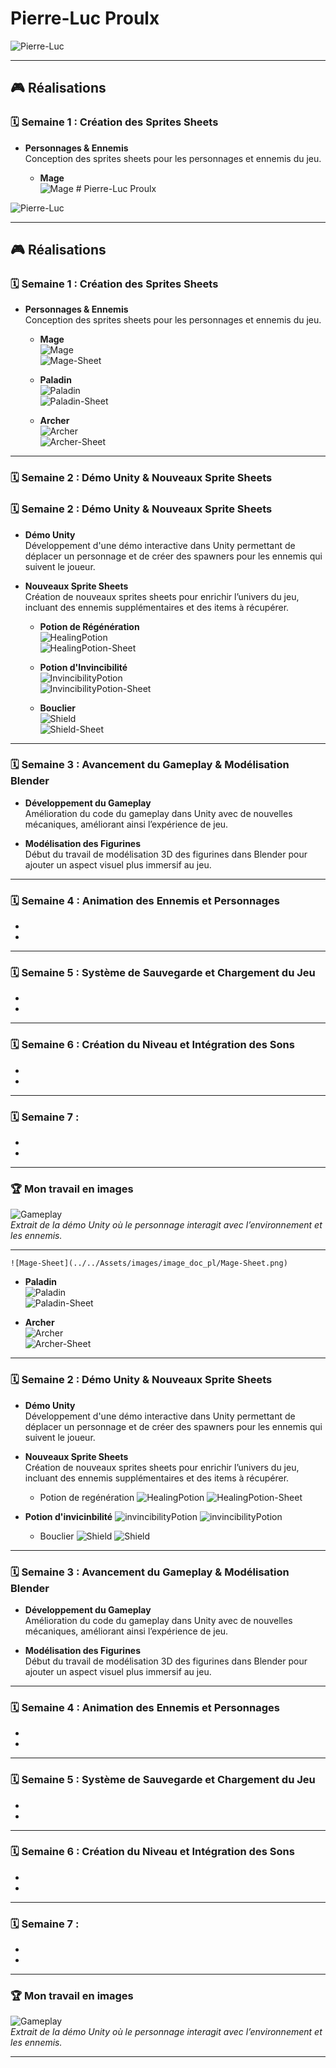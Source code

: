 # Pierre-Luc Proulx

![Pierre-Luc](pierreluc_00000.jpg)

---

## 🎮 **Réalisations**

### 🗓 **Semaine 1** : Création des Sprites Sheets

- **Personnages & Ennemis**  
  Conception des sprites sheets pour les personnages et ennemis du jeu.

  - **Mage**  
    ![Mage](../../Assets/images/image_doc_pl/Mage.gif)  # Pierre-Luc Proulx

![Pierre-Luc](pierreluc_00000.jpg)

---

## 🎮 **Réalisations**

### 🗓 **Semaine 1** : Création des Sprites Sheets

- **Personnages & Ennemis**  
  Conception des sprites sheets pour les personnages et ennemis du jeu.

  - **Mage**  
    ![Mage](../../Assets/images/image_doc_pl/Mage.gif)  
    ![Mage-Sheet](../../Assets/images/image_doc_pl/Mage-Sheet.png)

  - **Paladin**  
    ![Paladin](../../Assets/images/image_doc_pl/paladin.gif)  
    ![Paladin-Sheet](../../Assets/images/image_doc_pl/paladin-Sheet.png)

  - **Archer**  
    ![Archer](../../Assets/images/image_doc_pl/archer.gif)  
    ![Archer-Sheet](../../Assets/images/image_doc_pl/archer-Sheet.png)

---

### 🗓 **Semaine 2** : Démo Unity & Nouveaux Sprite Sheets

### 🗓 **Semaine 2** : Démo Unity & Nouveaux Sprite Sheets

- **Démo Unity**  
  Développement d'une démo interactive dans Unity permettant de déplacer un personnage et de créer des spawners pour les ennemis qui suivent le joueur.

- **Nouveaux Sprite Sheets**  
  Création de nouveaux sprites sheets pour enrichir l’univers du jeu, incluant des ennemis supplémentaires et des items à récupérer.

  - **Potion de Régénération**  
    ![HealingPotion](../../Assets/images/image_doc_pl/HealingPotion.gif)  
    ![HealingPotion-Sheet](../../Assets/images/image_doc_pl/HealingPotion-Sheet.png)

  - **Potion d'Invincibilité**  
    ![InvincibilityPotion](../../Assets/images/image_doc_pl/InvincibilityPotion.gif)  
    ![InvincibilityPotion-Sheet](../../Assets/images/image_doc_pl/InvincibilityPotion-Sheet.png)

  - **Bouclier**  
    ![Shield](../../Assets/images/image_doc_pl/bubbleshield.gif)  
    ![Shield-Sheet](../../Assets/images/image_doc_pl/bubbleshield-Sheet.png)

---

### 🗓 **Semaine 3** : Avancement du Gameplay & Modélisation Blender

- **Développement du Gameplay**  
  Amélioration du code du gameplay dans Unity avec de nouvelles mécaniques, améliorant ainsi l’expérience de jeu.

- **Modélisation des Figurines**  
  Début du travail de modélisation 3D des figurines dans Blender pour ajouter un aspect visuel plus immersif au jeu.

---

### 🗓 **Semaine 4** : Animation des Ennemis et Personnages

- 
  

-


---

### 🗓 **Semaine 5** : Système de Sauvegarde et Chargement du Jeu

-
 

-


---

### 🗓 **Semaine 6** : Création du Niveau et Intégration des Sons

- 


- 

---

### 🗓 **Semaine 7** : 

- 


-


---

### 🏆 **Mon travail en images**

![Gameplay](../../Assets/images/image_doc_pl/gameplay-demo.gif)  
*Extrait de la démo Unity où le personnage interagit avec l’environnement et les ennemis.*

---

    ![Mage-Sheet](../../Assets/images/image_doc_pl/Mage-Sheet.png)

  - **Paladin**  
    ![Paladin](../../Assets/images/image_doc_pl/paladin.gif)  
    ![Paladin-Sheet](../../Assets/images/image_doc_pl/paladin-Sheet.png)

  - **Archer**  
    ![Archer](../../Assets/images/image_doc_pl/archer.gif)  
    ![Archer-Sheet](../../Assets/images/image_doc_pl/archer-Sheet.png)

---

### 🗓 **Semaine 2** : Démo Unity & Nouveaux Sprite Sheets

- **Démo Unity**  
  Développement d'une démo interactive dans Unity permettant de déplacer un personnage et de créer des spawners pour les ennemis qui suivent le joueur.

- **Nouveaux Sprite Sheets**  
  Création de nouveaux sprites sheets pour enrichir l’univers du jeu, incluant des ennemis supplémentaires et des items à récupérer.

  - Potion de regénération 
![HealingPotion](../../Assets/images/image_doc_pl/HealingPotion.gif)
![HealingPotion-Sheet](../../Assets/images/image_doc_pl/HealingPotion-Sheet.png)

- **Potion d'invicinbilité**
  ![invincibilityPotion](../../Assets/images/image_doc_pl/InvincibilityPotion.gif)
  ![invincibilityPotion](../../Assets/images/image_doc_pl/InvincibilityPotion-Sheet.png)

  - Bouclier
  ![Shield](../../Assets/images/image_doc_pl/bubbleshield.gif)
 ![Shield](../../Assets/images/image_doc_pl/bubbleshield-Sheet.png)
  


---

### 🗓 **Semaine 3** : Avancement du Gameplay & Modélisation Blender

- **Développement du Gameplay**  
  Amélioration du code du gameplay dans Unity avec de nouvelles mécaniques, améliorant ainsi l’expérience de jeu.

- **Modélisation des Figurines**  
  Début du travail de modélisation 3D des figurines dans Blender pour ajouter un aspect visuel plus immersif au jeu.

---

### 🗓 **Semaine 4** : Animation des Ennemis et Personnages

- 
  

-


---

### 🗓 **Semaine 5** : Système de Sauvegarde et Chargement du Jeu

-
 

-


---

### 🗓 **Semaine 6** : Création du Niveau et Intégration des Sons

- 


- 

---

### 🗓 **Semaine 7** : 

- 


-


---

### 🏆 **Mon travail en images**

![Gameplay](../../Assets/images/image_doc_pl/gameplay-demo.gif)  
*Extrait de la démo Unity où le personnage interagit avec l’environnement et les ennemis.*

---
